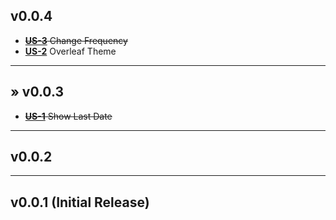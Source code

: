 ## v0.0.4
* ~~[**US-3**](https://daniel-hengyu-xiang.atlassian.net/browse/US-3) Change Frequency~~
* [**US-2**](https://daniel-hengyu-xiang.atlassian.net/browse/US-2) Overleaf Theme
___
## &raquo; v0.0.3
* ~~[**US-1**](https://daniel-hengyu-xiang.atlassian.net/browse/US-1) Show Last Date~~
___
## v0.0.2
___
## v0.0.1 (Initial Release)